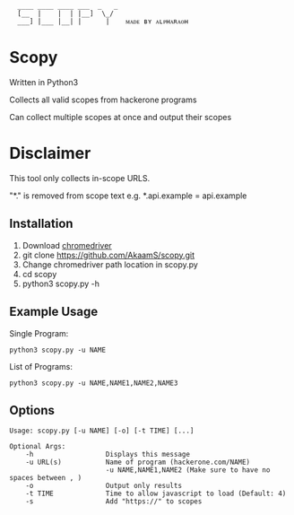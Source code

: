 ```
  ____ ____ ____ ___  _   _ 
  [__  |    |  | |__]  \_/  
  ___] |___ |__| |      |    ᴍᴀᴅᴇ ʙʏ ᴀʟᴘʜᴀʀᴀᴏʜ    

```
# Scopy 
Written in Python3

Collects all valid scopes from hackerone programs

Can collect multiple scopes at once and output their scopes 

# Disclaimer 
This tool only collects in-scope URLS.

"*." is removed from scope text e.g. *.api.example = api.example

## Installation

1) Download [chromedriver](https://chromedriver.chromium.org/downloads) 
4) git clone https://github.com/AkaamS/scopy.git
4) Change chromedriver path location in scopy.py
5) cd scopy
6) python3 scopy.py -h

## Example Usage

Single Program:
```
python3 scopy.py -u NAME
```
List of Programs:
```
python3 scopy.py -u NAME,NAME1,NAME2,NAME3
```
## Options

```
Usage: scopy.py [-u NAME] [-o] [-t TIME] [...]

Optional Args:
    -h                  Displays this message
    -u URL(s)           Name of program (hackerone.com/NAME)
                        -u NAME,NAME1,NAME2 (Make sure to have no spaces between , )
    -o                  Output only results
    -t TIME             Time to allow javascript to load (Default: 4)
    -s                  Add "https://" to scopes

```
